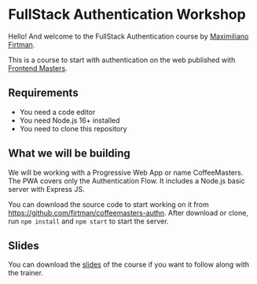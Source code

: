 # FullStack Authentication Workshop

Hello! And welcome to the FullStack Authentication course by [Maximiliano Firtman](https://twitter.com/firt).

This is a course to start with authentication on the web published with [Frontend Masters](https://www.frontendmasters.com/).

## Requirements

- You need a code editor
- You need Node.js 16+ installed
- You need to clone this repository

## What we will be building

We will be working with a Progressive Web App or name CoffeeMasters. The PWA covers only the Authentication Flow. It includes a Node.js basic server with Express JS.

You can download the source code to start working on it from https://github.com/firtman/coffeemasters-authn. After download or clone, run `npm install` and `npm start` to start the server.

## Slides

You can download the [slides](https://firtman.github.io/authentication/slides.pdf) of the course if you want to follow along with the trainer.
